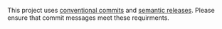 This project uses [conventional commits](https://www.conventionalcommits.org/en/v1.0.0/) and [semantic releases](https://semantic-release.gitbook.io/semantic-release/).
Please ensure that commit messages meet these requirments.
